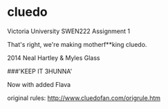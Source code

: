 cluedo
======

Victoria University SWEN222 Assignment 1

That's right, we're making motherf**king cluedo.

2014
Neal Hartley & Myles Glass

###'KEEP IT 3HUNNA'

Now with added Flava

original rules: http://www.cluedofan.com/origrule.htm